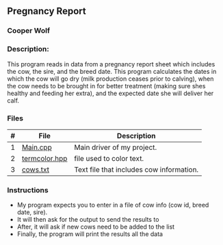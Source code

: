 ## Pregnancy Report
### Cooper Wolf
### Description:

This program reads in data from a pregnancy report sheet which includes the cow, the sire, and the breed date. This program calculates the dates in which the cow will go dry (milk production ceases prior to calving), when the cow needs to be brought in for better treatment (making sure shes healthy and feeding her extra), and the expected date she will deliver her calf.

### Files

|   #   | File             | Description                                            |
| :---: | ---------------- | --------------------------------------------------     |
|   1   |    [Main.cpp](https://github.com/Coop-Wolf/Tom-Wolf-Dairy/blob/main/Pregnancy_Report/Main.cpp)      | Main driver of my project.                     |
|   2   |    [termcolor.hpp](https://github.com/Coop-Wolf/Tom-Wolf-Dairy/blob/main/Pregnancy_Report/termcolor.hpp)      | file used to color text.                |
|   3   |    [cows.txt](https://github.com/Coop-Wolf/Tom-Wolf-Dairy/blob/main/Pregnancy_Report/cows.txt)   | Text file that includes cow information.                |

### Instructions

- My program expects you to enter in a file of cow info (cow id, breed date, sire).
- It will then ask for the output to send the results to
- After, it will ask if new cows need to be added to the list
- Finally, the program will print the results all the data
